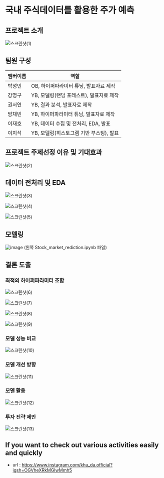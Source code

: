 # 국내 주식데이터를 활용한 주가 예측

## 프로젝트 소개
![스크린샷(1)](https://github.com/khuda-5th/ML_Non_contact_Stock_market_prediction/assets/83733215/f4e2abf4-f27e-4b30-95bc-345054f436fc)

## 팀원 구성
|멤버이름|역할|
|------|---|
|박성민|OB, 하이퍼파라미터 튜닝, 발표자료 제작|
|강명구|YB, 모델링(랜덤 포레스트), 발표자료 제작|
|권서연|YB, 결과 분석, 발표자료 제작|
|방채빈|YB, 하이퍼파라미터 튜닝, 발표자료 제작|
|이재호|YB, 데이터 수집 및 전처리, EDA, 발표|
|이지석|YB, 모델링(히스토그램 기반 부스팅), 발표|

## 프로젝트 주제선정 이유 및 기대효과
![스크린샷(2)](https://github.com/khuda-5th/ML_Non_contact_Stock_market_prediction/assets/83733215/38d79c9d-3bf0-4a35-a9d6-49f04896a5cc)

## 데이터 전처리 및 EDA
![스크린샷(3)](https://github.com/khuda-5th/ML_Non_contact_Stock_market_prediction/assets/83733215/1bd17d4a-f066-4833-af02-2aba40be9e2d)

![스크린샷(4)](https://github.com/khuda-5th/ML_Non_contact_Stock_market_prediction/assets/83733215/86fd2d91-3728-4cfe-bfab-c98ed5589203)

![스크린샷(5)](https://github.com/khuda-5th/ML_Non_contact_Stock_market_prediction/assets/83733215/d4736ef5-99be-434b-90e7-ccd0562db870)

## 모델링
![image](https://github.com/khuda-5th/ML_Non_contact_Stock_market_prediction/assets/83733215/6bc60587-b907-43b2-a02e-4eb151d6536c)
(왼쪽 Stock_market_rediction.ipynb 파일)

## 결론 도출
### 최적의 하이퍼파라미터 조합
![스크린샷(6)](https://github.com/khuda-5th/ML_Non_contact_Stock_market_prediction/assets/83733215/5ed4fee8-459d-4d6e-a324-780b49af2c95)

![스크린샷(7)](https://github.com/khuda-5th/ML_Non_contact_Stock_market_prediction/assets/83733215/927402a2-bb37-4e6b-9eb8-2f261bfdd416)

![스크린샷(8)](https://github.com/khuda-5th/ML_Non_contact_Stock_market_prediction/assets/83733215/e7c7745c-503b-409b-8ab4-da992f57eb08)

![스크린샷(9)](https://github.com/khuda-5th/ML_Non_contact_Stock_market_prediction/assets/83733215/eecd2e39-4974-437e-81fc-68a75f68ddce)

### 모델 성능 비교
![스크린샷(10)](https://github.com/khuda-5th/ML_Non_contact_Stock_market_prediction/assets/83733215/e68f16cf-66e2-480e-9b5b-383dba857b44)

### 모델 개선 방향
![스크린샷(11)](https://github.com/khuda-5th/ML_Non_contact_Stock_market_prediction/assets/83733215/1acdf027-0f9b-4ae2-875c-db7a81bbf3da)

### 모델 활용
![스크린샷(12)](https://github.com/khuda-5th/ML_Non_contact_Stock_market_prediction/assets/83733215/018dc6e3-5853-4e37-bc06-efdd984111ed)

### 투자 전략 제안
![스크린샷(13)](https://github.com/khuda-5th/ML_Non_contact_Stock_market_prediction/assets/83733215/d38f5913-f722-4fc7-ab5c-c36b3d1e5ea0)

## If you want to check out various activities easily and quickly
- url : https://www.instagram.com/khu_da.official?igsh=OGVheXRkMGIwMmh5
